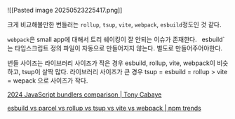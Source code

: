 ![[Pasted image 20250523225417.png]]

크게 비교해볼만한 번들러는 `rollup`, `tsup`, `vite`, `webpack`, `esbuild`정도인 것 같다.

`webpack`은 small app에 대해서 트리 쉐이킹이 잘 안되는 이슈가 존재한다.
`
`esbuild`는 타입스크립트 정의 파일이 자동으로 만들어지지 않는다. 별도로 만들어주어야한다.

번들 사이즈는 라이브러리 사이즈가 작은 경우 esbuild, rollup, vite, webpack이 비슷하고, tsup이 살짝 많다. 라이브러리 사이즈가 큰 경우 tsup = esbuild = rollup > vite = wepack 으로 사이즈가 작다.


[2024 JavaScript bundlers comparison | Tony Cabaye](https://tonai.github.io/blog/posts/bundlers-comparison/)

[esbuild vs parcel vs rollup vs tsup vs vite vs webpack | npm trends](https://npmtrends.com/esbuild-vs-parcel-vs-rollup-vs-tsup-vs-vite-vs-webpack)